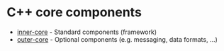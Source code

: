 C++ core components
===================

* [inner-core](inner-core/) - Standard components (framework)
* [outer-core](outer-core/) - Optional components (e.g. messaging, data formats, ...)
